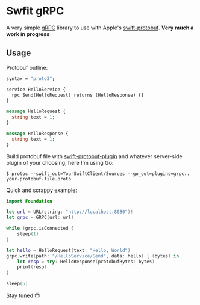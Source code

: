 # Swfit gRPC

A very simple [gRPC](http://www.grpc.io) library to use with Apple's [swift-protobuf](https://github.com/apple/swift-protobuf). **Very much a work in progress**

## Usage

Protobuf outline:

```protobuf
syntax = "proto3";

service HelloService {
  rpc Send(HelloRequest) returns (HelloResponse) {}
}

message HelloRequest {
  string text = 1;
}

message HelloResponse {
  string text = 1;
}
```

Build protobuf file with [swift-protobuf-plugin](https://github.com/apple/swift-protobuf-plugin) and whatever server-side plugin of your choosing, here I'm using Go:

    $ protoc --swift_out=YourSwiftClient/Sources --go_out=plugins=grpc:. your-protobuf-file.proto

Quick and scrappy example:

```swift
import Foundation

let url = URL(string: "http://localhost:8080")!
let grpc = GRPC(url: url)

while !grpc.isConnected {
    sleep(1)
}

let hello = HelloRequest(text: "Hello, World")
grpc.write(path: "/HelloService/Send", data: hello) { (bytes) in
    let resp = try? HelloResponse(protobufBytes: bytes)
    print(resp)
}

sleep(5)
```

Stay tuned 📺
